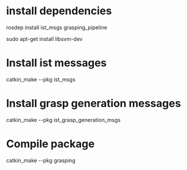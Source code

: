 # install dependencies
rosdep install ist_msgs grasping_pipeline

sudo apt-get install libsvm-dev

# Install ist messages

catkin_make --pkg ist_msgs

# Install grasp generation messages

catkin_make --pkg ist_grasp_generation_msgs

# Compile package

catkin_make --pkg grasping
